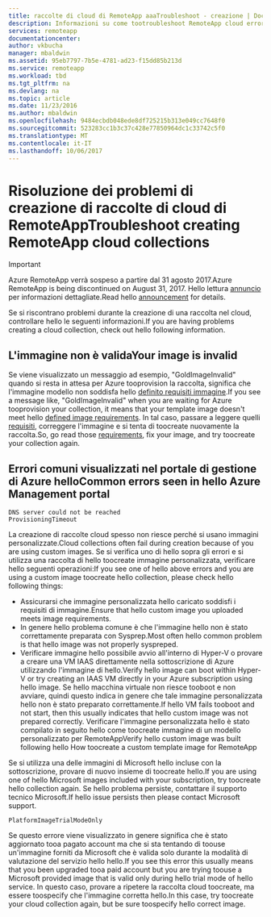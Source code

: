 ```yaml
---
title: raccolte di cloud di RemoteApp aaaTroubleshoot - creazione | Documenti Microsoft
description: Informazioni su come tootroubleshoot RemoteApp cloud errori nella creazione di raccolta
services: remoteapp
documentationcenter: 
author: vkbucha
manager: mbaldwin
ms.assetid: 95eb7797-7b5e-4781-ad23-f15dd85b213d
ms.service: remoteapp
ms.workload: tbd
ms.tgt_pltfrm: na
ms.devlang: na
ms.topic: article
ms.date: 11/23/2016
ms.author: mbaldwin
ms.openlocfilehash: 9484ecbdb048ede8df725215b313e049cc7648f0
ms.sourcegitcommit: 523283cc1b3c37c428e77850964dc1c33742c5f0
ms.translationtype: MT
ms.contentlocale: it-IT
ms.lasthandoff: 10/06/2017
---
```

# <a name="troubleshoot-creating-remoteapp-cloud-collections"></a><span data-ttu-id="8440c-103">Risoluzione dei problemi di creazione di raccolte di cloud di RemoteApp</span><span class="sxs-lookup"><span data-stu-id="8440c-103">Troubleshoot creating RemoteApp cloud collections</span></span>
> [!IMPORTANT]
> <span data-ttu-id="8440c-104">Azure RemoteApp verrà sospeso a partire dal 31 agosto 2017.</span><span class="sxs-lookup"><span data-stu-id="8440c-104">Azure RemoteApp is being discontinued on August 31, 2017.</span></span> <span data-ttu-id="8440c-105">Hello lettura [annuncio](https://go.microsoft.com/fwlink/?linkid=821148) per informazioni dettagliate.</span><span class="sxs-lookup"><span data-stu-id="8440c-105">Read hello [announcement](https://go.microsoft.com/fwlink/?linkid=821148) for details.</span></span>
> 
> 

<span data-ttu-id="8440c-106">Se si riscontrano problemi durante la creazione di una raccolta nel cloud, controllare hello le seguenti informazioni.</span><span class="sxs-lookup"><span data-stu-id="8440c-106">If you are having problems creating a cloud collection, check out hello following information.</span></span>

## <a name="your-image-is-invalid"></a><span data-ttu-id="8440c-107">L'immagine non è valida</span><span class="sxs-lookup"><span data-stu-id="8440c-107">Your image is invalid</span></span>
<span data-ttu-id="8440c-108">Se viene visualizzato un messaggio ad esempio, "GoldImageInvalid" quando si resta in attesa per Azure tooprovision la raccolta, significa che l'immagine modello non soddisfa hello [definito requisiti immagine](remoteapp-imagereqs.md).</span><span class="sxs-lookup"><span data-stu-id="8440c-108">If you see a message like, "GoldImageInvalid" when you are waiting for Azure tooprovision your collection, it means that your template image doesn't meet hello [defined image requirements](remoteapp-imagereqs.md).</span></span> <span data-ttu-id="8440c-109">In tal caso, passare a leggere quelli [requisiti](remoteapp-imagereqs.md), correggere l'immagine e si tenta di toocreate nuovamente la raccolta.</span><span class="sxs-lookup"><span data-stu-id="8440c-109">So, go read those [requirements](remoteapp-imagereqs.md), fix your image, and try toocreate your collection again.</span></span>

## <a name="common-errors-seen-in-hello-azure-management-portal"></a><span data-ttu-id="8440c-110">Errori comuni visualizzati nel portale di gestione di Azure hello</span><span class="sxs-lookup"><span data-stu-id="8440c-110">Common errors seen in hello Azure Management portal</span></span>
    DNS server could not be reached
    ProvisioningTimeout

<span data-ttu-id="8440c-111">La creazione di raccolte cloud spesso non riesce perché si usano immagini personalizzate.</span><span class="sxs-lookup"><span data-stu-id="8440c-111">Cloud collections often fail during creation because of you are using custom images.</span></span>  <span data-ttu-id="8440c-112">Se si verifica uno di hello sopra gli errori e si utilizza una raccolta di hello toocreate immagine personalizzata, verificare hello seguenti operazioni:</span><span class="sxs-lookup"><span data-stu-id="8440c-112">If you see one of hello above errors and you are using a custom image toocreate hello collection, please check hello following things:</span></span>

* <span data-ttu-id="8440c-113">Assicurarsi che immagine personalizzata hello caricato soddisfi i requisiti di immagine.</span><span class="sxs-lookup"><span data-stu-id="8440c-113">Ensure that hello custom image you uploaded meets image requirements.</span></span>
* <span data-ttu-id="8440c-114">In genere hello problema comune è che l'immagine hello non è stato correttamente preparata con Sysprep.</span><span class="sxs-lookup"><span data-stu-id="8440c-114">Most often hello common problem is that hello image was not properly syspreped.</span></span>  
* <span data-ttu-id="8440c-115">Verificare immagine hello possibile avvio all'interno di Hyper-V o provare a creare una VM IAAS direttamente nella sottoscrizione di Azure utilizzando l'immagine di hello.</span><span class="sxs-lookup"><span data-stu-id="8440c-115">Verify hello image can boot within Hyper-V or try creating an IAAS VM directly in your Azure subscription using hello image.</span></span> <span data-ttu-id="8440c-116">Se hello macchina virtuale non riesce tooboot e non avviare, quindi questo indica in genere che tale immagine personalizzata hello non è stato preparato correttamente.</span><span class="sxs-lookup"><span data-stu-id="8440c-116">If hello VM fails tooboot and not start, then this usually indicates that hello custom image was not prepared correctly.</span></span>  <span data-ttu-id="8440c-117">Verificare l'immagine personalizzata hello è stato compilato in seguito hello come toocreate immagine di un modello personalizzato per RemoteApp</span><span class="sxs-lookup"><span data-stu-id="8440c-117">Verify hello custom image was built following hello How toocreate a custom template image for RemoteApp</span></span>

<span data-ttu-id="8440c-118">Se si utilizza una delle immagini di Microsoft hello incluse con la sottoscrizione, provare di nuovo insieme di toocreate hello.</span><span class="sxs-lookup"><span data-stu-id="8440c-118">If you are using one of hello Microsoft images included with your subscription, try toocreate hello collection again.</span></span> <span data-ttu-id="8440c-119">Se hello problema persiste, contattare il supporto tecnico Microsoft.</span><span class="sxs-lookup"><span data-stu-id="8440c-119">If hello issue persists then please contact Microsoft support.</span></span>

    PlatformImageTrialModeOnly

<span data-ttu-id="8440c-120">Se questo errore viene visualizzato in genere significa che è stato aggiornato tooa pagato account ma che si sta tentando di toouse un'immagine forniti da Microsoft che è valida solo durante la modalità di valutazione del servizio hello hello.</span><span class="sxs-lookup"><span data-stu-id="8440c-120">If you see this error this usually means that you been upgraded tooa paid account but you are trying toouse a Microsoft provided image that is valid only during hello trial mode of hello service.</span></span> <span data-ttu-id="8440c-121">In questo caso, provare a ripetere la raccolta cloud toocreate, ma essere toospecify che l'immagine corretta hello.</span><span class="sxs-lookup"><span data-stu-id="8440c-121">In this case, try toocreate your cloud collection again, but be sure toospecify hello correct image.</span></span>


